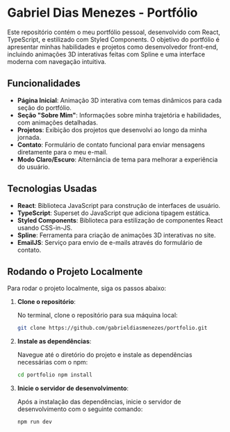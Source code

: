 # Gabriel Dias Menezes - Portfólio

Este repositório contém o meu portfólio pessoal, desenvolvido com React, TypeScript, e estilizado com Styled Components. O objetivo do portfólio é apresentar minhas habilidades e projetos como desenvolvedor front-end, incluindo animações 3D interativas feitas com Spline e uma interface moderna com navegação intuitiva.

## Funcionalidades

- **Página Inicial**: Animação 3D interativa com temas dinâmicos para cada seção do portfólio.
- **Seção "Sobre Mim"**: Informações sobre minha trajetória e habilidades, com animações detalhadas.
- **Projetos**: Exibição dos projetos que desenvolvi ao longo da minha jornada.
- **Contato**: Formulário de contato funcional para enviar mensagens diretamente para o meu e-mail.
- **Modo Claro/Escuro**: Alternância de tema para melhorar a experiência do usuário.

## Tecnologias Usadas

- **React**: Biblioteca JavaScript para construção de interfaces de usuário.
- **TypeScript**: Superset do JavaScript que adiciona tipagem estática.
- **Styled Components**: Biblioteca para estilização de componentes React usando CSS-in-JS.
- **Spline**: Ferramenta para criação de animações 3D interativas no site.
- **EmailJS**: Serviço para envio de e-mails através do formulário de contato.

## Rodando o Projeto Localmente

Para rodar o projeto localmente, siga os passos abaixo:

1. **Clone o repositório**:

   No terminal, clone o repositório para sua máquina local:

   ```bash
   git clone https://github.com/gabrieldiasmenezes/portfolio.git

2. **Instale as dependências**:

   Navegue até o diretório do projeto e instale as dependências necessárias com o npm:

   ```bash
   cd portfolio npm install

3. **Inicie o servidor de desenvolvimento**:

   Após a instalação das dependências, inicie o servidor de desenvolvimento com o seguinte comando:

   ```bash
   npm run dev

   
